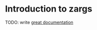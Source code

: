 # Introduction to zargs

TODO: write [great documentation](http://jacobian.org/writing/what-to-write/)
